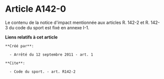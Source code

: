 # Article A142-0

Le contenu de la notice d'impact mentionnée aux articles R. 142-2 et R. 142-3 du code du sport est fixé en annexe I-1.

**Liens relatifs à cet article**

	**Créé par**:

	  - Arrêté du 12 septembre 2011 - art. 1

	**Cite**:

	  - Code du sport. - art. R142-2
